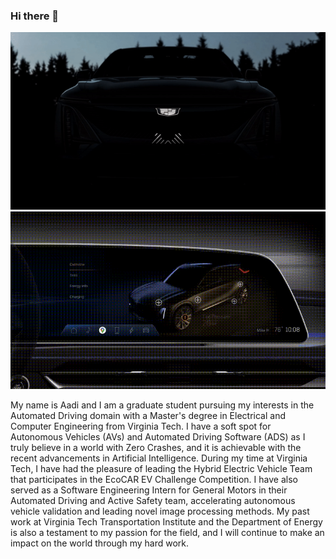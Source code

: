 ### Hi there 👋

![](https://github.com/aadikothari/aadikothari/blob/LYRIQ-try/f7f67152-ezgif.com-gif-maker-1.gif)
![](https://github.com/aadikothari/aadikothari/blob/main/Cadillac%20LYRIQ.gif)


My name is Aadi and I am a graduate student pursuing my interests in the Automated Driving domain with a Master's degree in Electrical and Computer Engineering from Virginia Tech. I have a soft spot for Autonomous Vehicles (AVs) and Automated Driving Software (ADS) as I truly believe in a world with Zero Crashes, and it is achievable with the recent advancements in Artificial Intelligence. During my time at Virginia Tech, I have had the pleasure of leading the Hybrid Electric Vehicle Team that participates in the EcoCAR EV Challenge Competition. I have also served as a Software Engineering Intern for General Motors in their Automated Driving and Active Safety team, accelerating autonomous vehicle validation and leading novel image processing methods. My past work at Virginia Tech Transportation Institute and the Department of Energy is also a testament to my passion for the field, and I will continue to make an impact on the world through my hard work.

